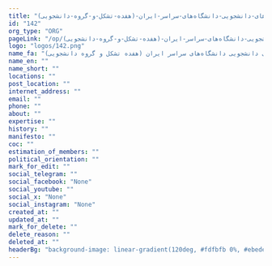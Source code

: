 ```yaml
---
title: "تشکل-ها-و-جمع-های-دانشجویی-دانشگاه‌های-سراسر-ایران-(هفده-تشکل-و-گروه-دانشجویی)"
id: "142"
org_type: "ORG"
pageLink: "/op/تشکل-ها-و-جمع-های-دانشجویی-دانشگاه‌های-سراسر-ایران-(هفده-تشکل-و-گروه-دانشجویی)"
logo: "logos/142.png"
name_fa: "تشکل ها و جمع های دانشجویی دانشگاه‌های سراسر ایران (هفده تشکل و گروه دانشجویی)"
name_en: ""
name_short: ""
locations: ""
post_location: ""
internet_address: ""
email: ""
phone: ""
about: ""
expertise: ""
history: ""
manifesto: ""
coc: ""
estimation_of_members: ""
political_orientation: ""
mark_for_edit: ""
social_telegram: ""
social_facebook: "None"
social_youtube: ""
social_x: "None"
social_instagram: "None"
created_at: ""
updated_at: ""
mark_for_delete: ""
delete_reason: ""
deleted_at: ""
headerBg: "background-image: linear-gradient(120deg, #fdfbfb 0%, #ebedee 100%);"
---
```

